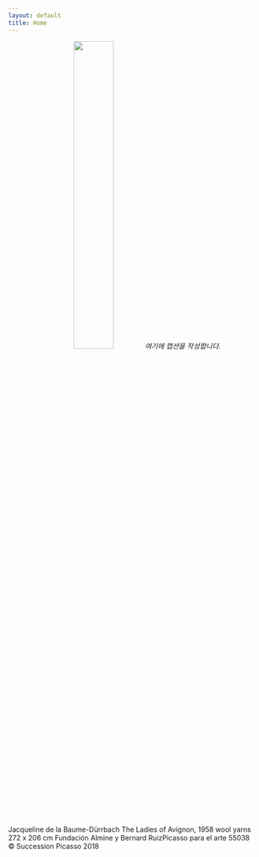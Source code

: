 ```yaml
---
layout: default
title: Home
---
```


<p align="center">
  <img src="https://user-images.githubusercontent.com/41255076/152647890-303abacd-e07f-4a32-a2d3-92908f6fd0f5.png" width="40%" height="40%">
  <em>여기에 캡션을 작성합니다.</em>
</p>
<br>
Jacqueline de la Baume-Dürrbach The Ladies of Avignon, 1958 wool yarns 272 x 206 cm Fundación Almine y Bernard RuizPicasso para el arte 55038 © Succession Picasso 2018
